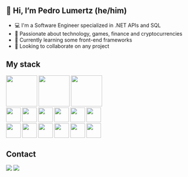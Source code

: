 <div>
  
  ## 👋 Hi, I’m Pedro Lumertz (he/him)

  - 💻 I'm a Software Engineer specialized in .NET APIs and SQL
  - 👀 Passionate about technology, games, finance and cryptocurrencies
  - 🌱 Currently learning some front-end frameworks
  - 💞️ Looking to collaborate on any project

  ## My stack
  
  <div>
    <img src="https://cdn.jsdelivr.net/gh/devicons/devicon/icons/csharp/csharp-plain.svg" width="85" height="85"/>
    <img src="https://cdn.jsdelivr.net/gh/devicons/devicon/icons/dotnetcore/dotnetcore-original.svg" width="85" height="85"/>
    <img src="https://cdn.jsdelivr.net/gh/devicons/devicon/icons/visualstudio/visualstudio-plain.svg" width="85" height="85"/>
  </div>
  <div>
    <img src="https://cdn.jsdelivr.net/gh/devicons/devicon/icons/javascript/javascript-plain.svg" width="40" height="40"/>
    <img src="https://cdn.jsdelivr.net/gh/devicons/devicon/icons/mysql/mysql-plain.svg" width="40" height="40"/>
    <img src="https://cdn.jsdelivr.net/gh/devicons/devicon/icons/postgresql/postgresql-plain.svg" width="40" height="40"/>
    <img src="https://cdn.jsdelivr.net/gh/devicons/devicon/icons/redis/redis-plain.svg" width="40" height="40"/>
    <img src="https://cdn.jsdelivr.net/gh/devicons/devicon/icons/azure/azure-original.svg" width="40" height="40"/>
    <img src="https://cdn.jsdelivr.net/gh/devicons/devicon/icons/amazonwebservices/amazonwebservices-original.svg" width="40" height="40"/>
  </div>
  <div>
    <img src="https://cdn.jsdelivr.net/gh/devicons/devicon/icons/git/git-original.svg" width="40" height="40"/>
    <img src="https://cdn.jsdelivr.net/gh/devicons/devicon/icons/docker/docker-plain.svg" width="40" height="40"/>
    <img src="https://cdn.jsdelivr.net/gh/devicons/devicon/icons/kubernetes/kubernetes-plain.svg" width="40" height="40"/>
    <img src="https://cdn.jsdelivr.net/gh/devicons/devicon/icons/unity/unity-original.svg" width="40" height="40"/>
    <img src="https://upload.wikimedia.org/wikipedia/commons/9/95/Vue.js_Logo_2.svg" width="40" height="40"/>
    <img src="https://angular.io/assets/images/logos/angular/angular.svg" width="40" height="40"/>
  </div>

  <!--<div>
    <a href="https://github.com/Plluz">
    <img height="180em" src="https://github-readme-stats.vercel.app/api/top-langs/?username=Plluz&layout=compact&langs_count=7&theme=dracula"/>
    <img height="180em" src="https://github-readme-stats.vercel.app/api?username=Plluz&show_icons=true&theme=dracula&include_all_commits=true&count_private=true"/>
  </div>-->

  ## Contact

  <div>
    <a href = "mailto:plluz@outlook.com"><img src="https://img.shields.io/badge/Gmail-D14836?style=for-the-badge&logo=gmail&logoColor=white" target="_blank"></a>
    <a href="https://www.linkedin.com/in/pedrolumertz" target="_blank"><img src="https://img.shields.io/badge/-LinkedIn-%230077B5?style=for-the-badge&logo=linkedin&logoColor=white" target="_blank"></a>   
  </div>
</div>
